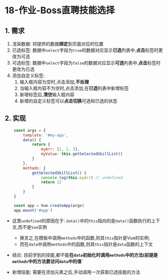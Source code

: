 # 18-作业-Boss直聘技能选择

## 1. 需求

1. 渲染数据: 将提供的数据**绑定**到页面对应的位置
2. 已选标签: 数据中`select`字段为`true`的数据对应显示**已选**列表中,**点击**标签时更改为可选
3. 可选标签: 数据中`select`字段为`false`的数据对应显示**可选**列表中,**点击**标签时更改为已选
4. 添加自定义标签:
    1. 输入框内容为空时,点击添加,**不处理**
    2. 当输入框内容不为空时,点击添加,在**已选**列表中新增标签
    3. 新增标签后,**清空**输入框内容
    4. 新增的自定义标签可以**点击切换**可选和已选的状态

## 2. 实现

```javascript
    const args = {
        template: '#my-app',
        data() {
            return {
                myArr: [1, 2, 3],
                myValue: this.getSelectedSkillList()
            }
        },
        methods: {
            getSelectedSkillList() {
                console.log(this.myArr) // undefined
                return 12
            }
        }
    }

    const app = Vue.createApp(args)
    app.mount('#app')
```

- 这里`undefined`的原因在于: `data()`中的`this`指向的是`data()`函数执行的上下文,而不是`Vue`实例
  - 换言之,在模板中调用`methods`中的函数,则其`this`指针是Vue的实例;
  - 而在`data`中调用`methods`中的函数,则其`this`指针是`data`函数的上下文
- 结论: 目前学到的技能,都不能**在`data`初始化时调用`methods`中的方法(前提是`methods`中的方法要访问`data`中的值`**

- 新增技能: 需要在添加元素之后,手动调用一次获取已选技能的方法